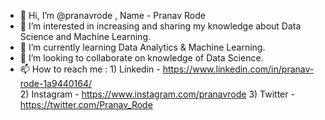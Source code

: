 - 👋 Hi, I’m @pranavrode ,  Name - Pranav Rode
- 👀 I’m interested in increasing and sharing my knowledge about Data Science and Machine Learning.
- 🌱 I’m currently learning Data Analytics & Machine Learning.
- 💞️ I’m looking to collaborate on knowledge of Data Science.
- 📫 How to reach me :   1)  Linkedin -    https://www.linkedin.com/in/pranav-rode-1a9440164/   
                          2)  Instagram -   https://www.instagram.com/pranavrode
                           3)   Twitter -     https://twitter.com/Pranav_Rode

